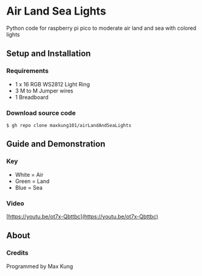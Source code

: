 # Air Land Sea Lights
Python code for raspberry pi pico to moderate air land and sea with colored lights

## Setup and Installation
### Requirements
* 1 x 16 RGB WS2812 Light Ring
* 3 M to M Jumper wires
* 1 Breadboard

### Download source code
```
$ gh repo clone maxkung101/airLandAndSeaLights
```

## Guide and Demonstration
### Key
* White = Air
* Green = Land
* Blue = Sea

### Video
[https://youtu.be/ot7x-Qbttbc](https://youtu.be/ot7x-Qbttbc)

## About
### Credits
Programmed by Max Kung
